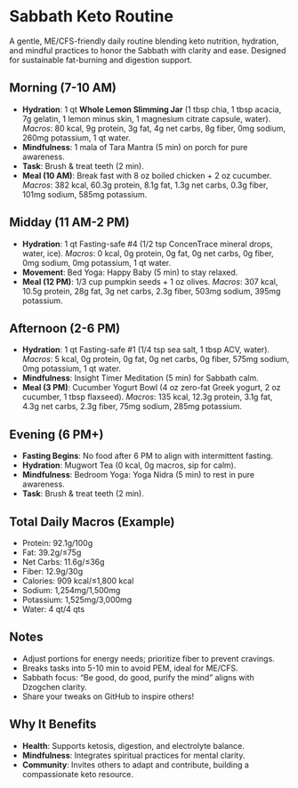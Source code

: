 # Sabbath Keto Routine

A gentle, ME/CFS-friendly daily routine blending keto nutrition, hydration, and mindful practices to honor the Sabbath with clarity and ease. Designed for sustainable fat-burning and digestion support.

## Morning (7-10 AM)
- **Hydration**: 1 qt **Whole Lemon Slimming Jar** (1 tbsp chia, 1 tbsp acacia, 7g gelatin, 1 lemon minus skin, 1 magnesium citrate capsule, water). *Macros*: 80 kcal, 9g protein, 3g fat, 4g net carbs, 8g fiber, 0mg sodium, 260mg potassium, 1 qt water.
- **Mindfulness**: 1 mala of Tara Mantra (5 min) on porch for pure awareness.
- **Task**: Brush & treat teeth (2 min).
- **Meal (10 AM)**: Break fast with 8 oz boiled chicken + 2 oz cucumber. *Macros*: 382 kcal, 60.3g protein, 8.1g fat, 1.3g net carbs, 0.3g fiber, 101mg sodium, 585mg potassium.

## Midday (11 AM-2 PM)
- **Hydration**: 1 qt Fasting-safe #4 (1/2 tsp ConcenTrace mineral drops, water, ice). *Macros*: 0 kcal, 0g protein, 0g fat, 0g net carbs, 0g fiber, 0mg sodium, 0mg potassium, 1 qt water.
- **Movement**: Bed Yoga: Happy Baby (5 min) to stay relaxed.
- **Meal (12 PM)**: 1/3 cup pumpkin seeds + 1 oz olives. *Macros*: 307 kcal, 10.5g protein, 28g fat, 3g net carbs, 2.3g fiber, 503mg sodium, 395mg potassium.

## Afternoon (2-6 PM)
- **Hydration**: 1 qt Fasting-safe #1 (1/4 tsp sea salt, 1 tbsp ACV, water). *Macros*: 5 kcal, 0g protein, 0g fat, 0g net carbs, 0g fiber, 575mg sodium, 0mg potassium, 1 qt water.
- **Mindfulness**: Insight Timer Meditation (5 min) for Sabbath calm.
- **Meal (3 PM)**: Cucumber Yogurt Bowl (4 oz zero-fat Greek yogurt, 2 oz cucumber, 1 tbsp flaxseed). *Macros*: 135 kcal, 12.3g protein, 3.1g fat, 4.3g net carbs, 2.3g fiber, 75mg sodium, 285mg potassium.

## Evening (6 PM+)
- **Fasting Begins**: No food after 6 PM to align with intermittent fasting.
- **Hydration**: Mugwort Tea (0 kcal, 0g macros, sip for calm).
- **Mindfulness**: Bedroom Yoga: Yoga Nidra (5 min) to rest in pure awareness.
- **Task**: Brush & treat teeth (2 min).

## Total Daily Macros (Example)
- Protein: 92.1g/100g
- Fat: 39.2g/≤75g
- Net Carbs: 11.6g/≤36g
- Fiber: 12.9g/30g
- Calories: 909 kcal/≤1,800 kcal
- Sodium: 1,254mg/1,500mg
- Potassium: 1,525mg/3,000mg
- Water: 4 qt/4 qts

## Notes
- Adjust portions for energy needs; prioritize fiber to prevent cravings.
- Breaks tasks into 5-10 min to avoid PEM, ideal for ME/CFS.
- Sabbath focus: “Be good, do good, purify the mind” aligns with Dzogchen clarity.
- Share your tweaks on GitHub to inspire others!

## Why It Benefits
- **Health**: Supports ketosis, digestion, and electrolyte balance.
- **Mindfulness**: Integrates spiritual practices for mental clarity.
- **Community**: Invites others to adapt and contribute, building a compassionate keto resource.

